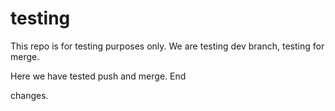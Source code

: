 # testing
This repo is for testing purposes only. We are testing dev branch, testing for merge.

Here we have tested push and merge.
End

changes.

